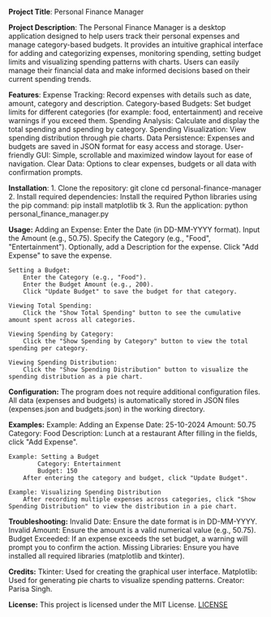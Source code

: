 **Project Title**: 
    Personal Finance Manager

**Project Description**:
    The Personal Finance Manager is a desktop application designed to help users track their personal expenses and manage category-based budgets. It provides an intuitive graphical interface for adding and categorizing expenses, monitoring spending, setting budget limits and visualizing spending patterns with charts. Users can easily manage their financial data and make informed decisions based on their current spending trends.

**Features**:
    Expense Tracking:
        Record expenses with details such as date, amount, category and description.
    Category-based Budgets: 
        Set budget limits for different categories (for example: food, entertainment) and receive warnings if you exceed them.
    Spending Analysis: 
        Calculate and display the total spending and spending by category.
    Spending Visualization: 
        View spending distribution through pie charts.
    Data Persistence: 
        Expenses and budgets are saved in JSON format for easy access and storage.
    User-friendly GUI:
        Simple, scrollable and maximized window layout for ease of navigation.
    Clear Data:
        Options to clear expenses, budgets or all data with confirmation prompts.

**Installation**: 
    1. Clone the repository:
            git clone <repository-url>
            cd personal-finance-manager
    2. Install required dependencies: 
        Install the required Python libraries using the pip command:
            pip install matplotlib tk
    3. Run the application:
            python personal_finance_manager.py

**Usage:**
    Adding an Expense:
        Enter the Date (in DD-MM-YYYY format).
        Input the Amount (e.g., 50.75).
        Specify the Category (e.g., "Food", "Entertainment").
        Optionally, add a Description for the expense.
        Click "Add Expense" to save the expense.

    Setting a Budget:
        Enter the Category (e.g., "Food").
        Enter the Budget Amount (e.g., 200).
        Click "Update Budget" to save the budget for that category.

    Viewing Total Spending:
        Click the "Show Total Spending" button to see the cumulative amount spent across all categories.

    Viewing Spending by Category:
        Click the "Show Spending by Category" button to view the total spending per category.

    Viewing Spending Distribution:
        Click the "Show Spending Distribution" button to visualize the spending distribution as a pie chart.

**Configuration:**
    The program does not require additional configuration files. All data (expenses and budgets) is automatically stored in JSON files (expenses.json and budgets.json) in the working directory.

**Examples:** 
    Example: Adding an Expense
            Date: 25-10-2024
            Amount: 50.75
            Category: Food
            Description: Lunch at a restaurant
        After filling in the fields, click "Add Expense".

    Example: Setting a Budget 
            Category: Entertainment
            Budget: 150
        After entering the category and budget, click "Update Budget".

    Example: Visualizing Spending Distribution
        After recording multiple expenses across categories, click "Show Spending Distribution" to view the distribution in a pie chart.

**Troubleshooting:** 
    Invalid Date: Ensure the date format is in DD-MM-YYYY.
    Invalid Amount: Ensure the amount is a valid numerical value (e.g., 50.75).
    Budget Exceeded: If an expense exceeds the set budget, a warning will prompt you to confirm the action.
    Missing Libraries: Ensure you have installed all required libraries (matplotlib and tkinter).

**Credits:** 
    Tkinter: Used for creating the graphical user interface.
    Matplotlib: Used for generating pie charts to visualize spending patterns.
    Creator: Parisa Singh. 

**License:** 
    This project is licensed under the MIT License. 
    [LICENSE](https://opensource.org/license/mit) 